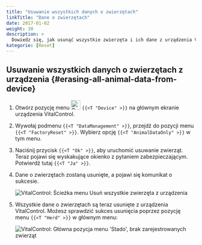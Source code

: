 ```yaml
---
title: "Usuwanie wszystkich danych o zwierzętach"
linkTitle: "Dane o zwierzętach"
date: 2017-01-02
weight: 30
description: >
  Dowiedz się, jak usunąć wszystkie zwierzęta i ich dane z urządzenia VitalControl.
kategorie: [Reset]
---
```

## Usuwanie wszystkich danych o zwierzętach z urządzenia {#erasing-all-animal-data-from-device}

1. Otwórz pozycję menu <img src="/icons/device.svg" width="25" align="bottom" alt="Device" /> `{{<T "Device" >}}` na głównym ekranie urządzenia VitalControl.

1. Wywołaj podmenu `{{<T "DataManagement" >}}`, przejdź do pozycji menu `{{<T "FactoryReset" >}}`. Wybierz opcję `{{<T "AnimalDataOnly" >}}` w tym menu.

1. Naciśnij przycisk `{{<T "Ok" >}}`, aby uruchomić usuwanie zwierząt. Teraz pojawi się wyskakujące okienko z pytaniem zabezpieczającym. Potwierdź tutaj `{{<T "Ja" >}}`.

1. Dane o zwierzętach zostaną usunięte, a pojawi się komunikat o sukcesie.

   ![VitalControl: Ścieżka menu Usuń wszystkie zwierzęta z urządzenia](../images/eraseanimals.png "Usuń wszystkie zwierzęta")

1. Wszystkie dane o zwierzętach są teraz usunięte z urządzenia VitalControl. Możesz sprawdzić sukces usunięcia poprzez pozycję menu `{{<T "Herd" >}}` w głównym menu:

   ![VitalControl: Główna pozycja menu 'Stado', brak zarejestrowanych zwierząt](../images/no-animals.png "Brak zarejestrowanych zwierząt")
